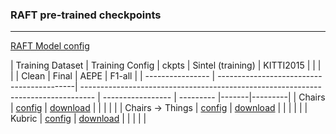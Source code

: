 ### RAFT pre-trained checkpoints
___

[RAFT Model config](../../models/raft.yaml)

| Training Dataset | Training Config                           | ckpts                                                                             | Sintel (training)             | KITTI2015       |
|                  |                                           |                                                                                   | Clean             | Final     | AEPE  | F1-all  |
| ---------------- | ------------------------------------------| --------------------------------------------------------------------------------- | ----------------- | --------- |-------|---------|
| Chairs           | [config](./raft_chairs_baseline.yaml)     | [download](https://jianghz.me/files/ezflow_ckpts/raft_chairs_step100k.pth)        |                   |           |       |         |
| Chairs -> Things | [config](./raft_things_baseline.yaml)     | [download](https://jianghz.me/files/ezflow_ckpts/raft_chairs_things_step200k.pth) |                   |           |       |         |
| Kubric           | [config](./raft_kubric_improved_aug.yaml) | [download](https://jianghz.me/files/ezflow_ckpts/raft_kubric_step100k.pth)        |                   |           |       |         |